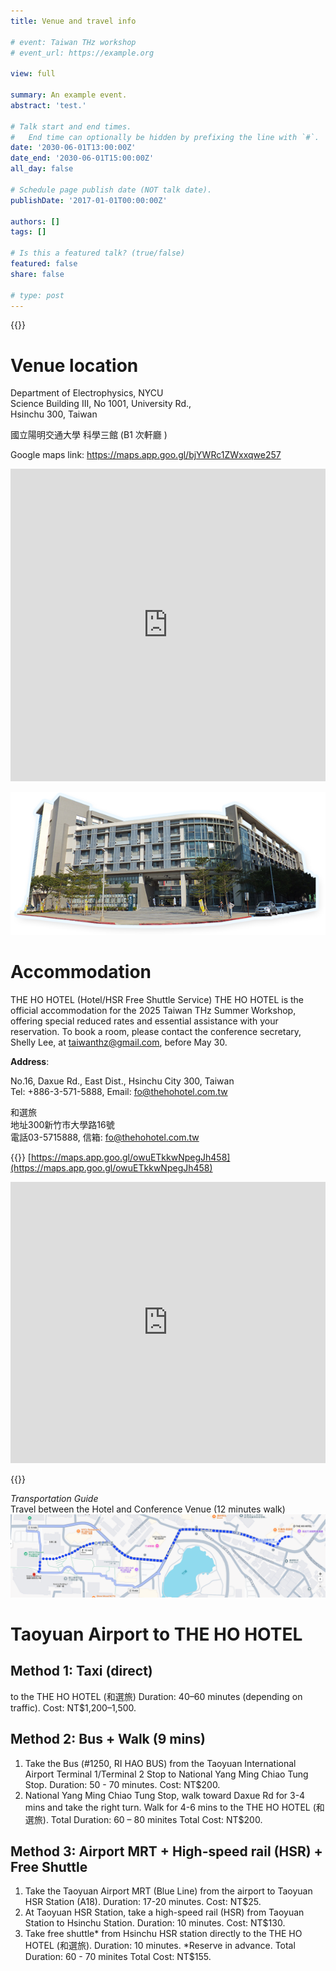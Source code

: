 ```yaml
---
title: Venue and travel info

# event: Taiwan THz workshop
# event_url: https://example.org

view: full

summary: An example event.
abstract: 'test.'

# Talk start and end times.
#   End time can optionally be hidden by prefixing the line with `#`.
date: '2030-06-01T13:00:00Z'
date_end: '2030-06-01T15:00:00Z'
all_day: false

# Schedule page publish date (NOT talk date).
publishDate: '2017-01-01T00:00:00Z'

authors: []
tags: []

# Is this a featured talk? (true/false)
featured: false
share: false

# type: post
---
```


{{<toc>}}


<div2>



# Venue location

Department of Electrophysics, NYCU <br>
Science Building III, No 1001, University Rd., <br>
 Hsinchu 300, Taiwan <br> 

國立陽明交通大學 科學三館 (B1 次軒廳 )

Google maps link: https://maps.app.goo.gl/bjYWRc1ZWxxqwe257



<iframe class="map" src="https://www.google.com/maps/embed?pb=!1m18!1m12!1m3!1d1076.8897928418323!2d120.99553390008968!3d24.788230310415784!2m3!1f0!2f0!3f0!3m2!1i1024!2i768!4f13.1!3m3!1m2!1s0x3468360f064733d5%3A0xd33f1dde69784a93!2z5ZyL56uL6Zm95piO5Lqk6YCa5aSn5a2456eR5a245LiJ6aSo!5e0!3m2!1sen!2stw!4v1741933490746!5m2!1sen!2stw" width="100%" height="500px" style="border:0;" loading="lazy" referrerpolicy="no-referrer-when-downgrade"></iframe>

![Venue picture](./image6.png)

# Accommodation 

THE HO HOTEL (Hotel/HSR Free Shuttle Service)
THE HO HOTEL is the official accommodation for the 2025 Taiwan THz Summer Workshop, offering special reduced rates and essential assistance with your reservation. To book a room, please contact the conference secretary, Shelly Lee, at [taiwanthz@gmail.com](mailto:taiwanthz@gmail.com), before May 30.


**Address**: 

No.16, Daxue Rd., East Dist., Hsinchu City 300, Taiwan <br> 
Tel: +886-3-571-5888, Email: [fo@thehohotel.com.tw](mailto:fo@thehohotel.com.tw)


和選旅 <br> 
地址300新竹市大學路16號 <br> 
電話03-5715888, 信箱: [fo@thehohotel.com.tw](mailto:fo@thehohotel.com.tw)

{{<spoiler text="👉 Click to show google map" >}}
[https://maps.app.goo.gl/owuETkkwNpegJh458](https://maps.app.goo.gl/owuETkkwNpegJh458)

<iframe class="map" src="https://www.google.com/maps/embed?pb=!1m14!1m8!1m3!1d3622.1742660481636!2d121.003074!3d24.7894856!3m2!1i1024!2i768!4f13.1!3m3!1m2!1s0x34683611702a8d29%3A0x14d723a17b87912f!2sTHE%20HO%20HOTEL!5e0!3m2!1sen!2stw!4v1742782804983!5m2!1sen!2stw" width="100%" height="450" style="border:0;" allowfullscreen="" loading="lazy" referrerpolicy="no-referrer-when-downgrade"></iframe> 

{{</spoiler>}}


*Transportation Guide* <br>
Travel between the Hotel and Conference Venue (12 minutes walk)
![transport_guide](./image7.png)





# Taoyuan Airport to THE HO HOTEL

## Method 1: Taxi (direct)
to the THE HO HOTEL (和選旅)
Duration: 40–60 minutes (depending on traffic).
Cost: NT$1,200–1,500.

## Method 2: Bus + Walk (9 mins)
1. Take the Bus (#1250, RI HAO BUS) from the Taoyuan International Airport Terminal 1/Terminal 2 Stop to National Yang Ming Chiao Tung Stop. Duration: 50 - 70 minutes. Cost: NT$200. 
2. National Yang Ming Chiao Tung Stop, walk toward Daxue Rd for 3-4 mins and take the right turn.  Walk for 4-6 mins to the THE HO HOTEL (和選旅). 
Total Duration:  60 – 80 minites 
Total Cost:  NT$200.

## Method 3: Airport MRT + High-speed rail (HSR) + Free Shuttle 
1. Take the Taoyuan Airport MRT (Blue Line) from the airport to Taoyuan HSR Station (A18). Duration: 17-20 minutes. Cost: NT$25. 
2. At Taoyuan HSR Station, take a high-speed rail (HSR) from Taoyuan Station to Hsinchu Station. Duration: 10 minutes. Cost: NT$130.
3. Take free shuttle* from Hsinchu HSR station directly to the THE HO HOTEL (和選旅).  Duration: 10 minutes. *Reserve in advance.
Total Duration:  60 - 70 minites 
Total Cost:  NT$155.



</div2>
